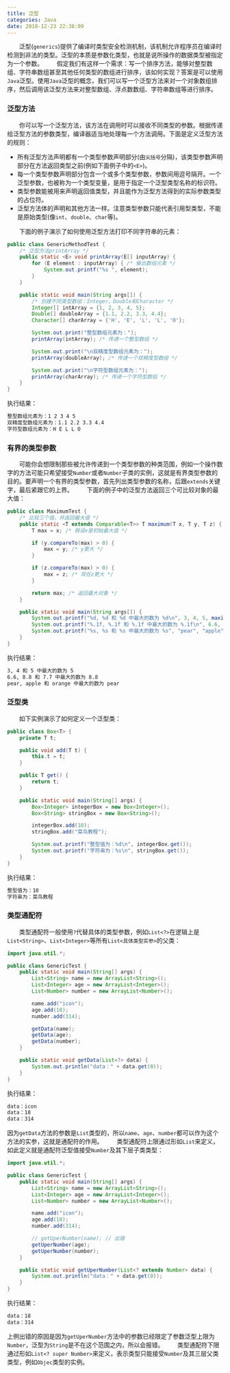 ```yaml
---
title: 泛型
categories: Java
date: 2018-12-23 22:38:09
---
```

&emsp;&emsp;泛型(`generics`)提供了编译时类型安全检测机制，该机制允许程序员在编译时检测到非法的类型。泛型的本质是参数化类型，也就是说所操作的数据类型被指定为一个参数。<!--more-->
&emsp;&emsp;假定我们有这样一个需求：写一个排序方法，能够对整型数组、字符串数组甚至其他任何类型的数组进行排序，该如何实现？答案是可以使用`Java`泛型。使用`Java`泛型的概念，我们可以写一个泛型方法来对一个对象数组排序，然后调用该泛型方法来对整型数组、浮点数数组、字符串数组等进行排序。

### 泛型方法

&emsp;&emsp;你可以写一个泛型方法，该方法在调用时可以接收不同类型的参数。根据传递给泛型方法的参数类型，编译器适当地处理每一个方法调用。下面是定义泛型方法的规则：

- 所有泛型方法声明都有一个类型参数声明部分(由`尖括号`分隔)，该类型参数声明部分在方法返回类型之前(例如下面例子中的`<E>`)。
- 每一个类型参数声明部分包含一个或多个类型参数，参数间用逗号隔开。一个泛型参数，也被称为一个类型变量，是用于指定一个泛型类型名称的标识符。
- 类型参数能被用来声明返回值类型，并且能作为泛型方法得到的实际参数类型的占位符。
- 泛型方法体的声明和其他方法一样。注意类型参数只能代表引用型类型，不能是原始类型(像`int`、`double`、`char`等)。

&emsp;&emsp;下面的例子演示了如何使用泛型方法打印不同字符串的元素：

``` java
public class GenericMethodTest {
    /* 泛型方法printArray */
    public static <E> void printArray(E[] inputArray) {
        for (E element : inputArray) { /* 输出数组元素 */
            System.out.printf("%s ", element);
        }
    }

    public static void main(String args[]) {
        /* 创建不同类型数组：Integer、Double和Character */
        Integer[] intArray = {1, 2, 3, 4, 5};
        Double[] doubleArray = {1.1, 2.2, 3.3, 4.4};
        Character[] charArray = {'H', 'E', 'L', 'L', 'O'};

        System.out.print("整型数组元素为：");
        printArray(intArray); /* 传递一个整型数组 */

        System.out.print("\n双精度型数组元素为：");
        printArray(doubleArray); /* 传递一个双精度型数组 */

        System.out.print("\n字符型数组元素为：");
        printArray(charArray); /* 传递一个字符型数组 */
    }
}
```

执行结果：

``` bash
整型数组元素为：1 2 3 4 5
双精度型数组元素为：1.1 2.2 3.3 4.4
字符型数组元素为：H E L L O
```

### 有界的类型参数

&emsp;&emsp;可能你会想限制那些被允许传递到一个类型参数的种类范围，例如一个操作数字的方法可能只希望接受`Number`或者`Number`子类的实例，这就是有界类型参数的目的。要声明一个有界的类型参数，首先列出类型参数的名称，后跟`extends`关键字，最后紧跟它的上界。
&emsp;&emsp;下面的例子中的泛型方法返回三个可比较对象的最大值：

``` java
public class MaximumTest {
    /* 比较三个值，并返回最大值 */
    public static <T extends Comparable<T>> T maximum(T x, T y, T z) {
        T max = x; /* 假设x是初始最大值 */

        if (y.compareTo(max) > 0) {
            max = y; /* y更大 */
        }

        if (z.compareTo(max) > 0) {
            max = z; /* 现在z更大 */
        }

        return max; /* 返回最大对象 */
    }

    public static void main(String args[]) {
        System.out.printf("%d, %d 和 %d 中最大的数为 %d\n", 3, 4, 5, maximum(3, 4, 5));
        System.out.printf("%.1f, %.1f 和 %.1f 中最大的数为 %.1f\n", 6.6, 8.8, 7.7, maximum(6.6, 8.8, 7.7));
        System.out.printf("%s, %s 和 %s 中最大的数为 %s", "pear", "apple", "orange", maximum("pear", "apple", "orange"));
    }
}
```

执行结果：

``` bash
3, 4 和 5 中最大的数为 5
6.6, 8.8 和 7.7 中最大的数为 8.8
pear, apple 和 orange 中最大的数为 pear
```

### 泛型类

&emsp;&emsp;如下实例演示了如何定义一个泛型类：

``` java
public class Box<T> {
    private T t;

    public void add(T t) {
        this.t = t;
    }

    public T get() {
        return t;
    }

    public static void main(String[] args) {
        Box<Integer> integerBox = new Box<Integer>();
        Box<String> stringBox = new Box<String>();

        integerBox.add(10);
        stringBox.add("菜鸟教程");

        System.out.printf("整型值为：%d\n", integerBox.get());
        System.out.printf("字符串为：%s\n", stringBox.get());
    }
}
```

执行结果：

``` bash
整型值为：10
字符串为：菜鸟教程
```

### 类型通配符

&emsp;&emsp;类型通配符一般使用`?`代替具体的类型参数，例如`List<?>`在逻辑上是`List<String>`、`List<Integer>`等所有`List<具体类型实参>`的父类：

``` java
import java.util.*;

public class GenericTest {
    public static void main(String[] args) {
        List<String> name = new ArrayList<String>();
        List<Integer> age = new ArrayList<Integer>();
        List<Number> number = new ArrayList<Number>();

        name.add("icon");
        age.add(18);
        number.add(314);

        getData(name);
        getData(age);
        getData(number);
    }

    public static void getData(List<?> data) {
        System.out.println("data：" + data.get(0));
    }
}
```

执行结果：

``` bash
data：icon
data：18
data：314
```

因为`getData`方法的参数是`List`类型的，所以`name`、`age`、`number`都可以作为这个方法的实参，这就是通配符的作用。
&emsp;&emsp;类型通配符上限通过形如`List`来定义，如此定义就是通配符泛型值接受`Number`及其下层子类类型：

``` java
import java.util.*;

public class GenericTest {
    public static void main(String[] args) {
        List<String> name = new ArrayList<String>();
        List<Integer> age = new ArrayList<Integer>();
        List<Number> number = new ArrayList<Number>();

        name.add("icon");
        age.add(18);
        number.add(314);

        // getUperNumber(name); // 出错
        getUperNumber(age);
        getUperNumber(number);
    }

    public static void getUperNumber(List<? extends Number> data) {
        System.out.println("data：" + data.get(0));
    }
}
```

执行结果：

``` bash
data：18
data：314
```

上例出错的原因是因为`getUperNumber`方法中的参数已经限定了参数泛型上限为`Number`，泛型为`String`是不在这个范围之内，所以会报错。
&emsp;&emsp;类型通配符下限通过形如`List<? super Number>`来定义，表示类型只能接受`Number`及其三层父类类型，例如`Objec`类型的实例。